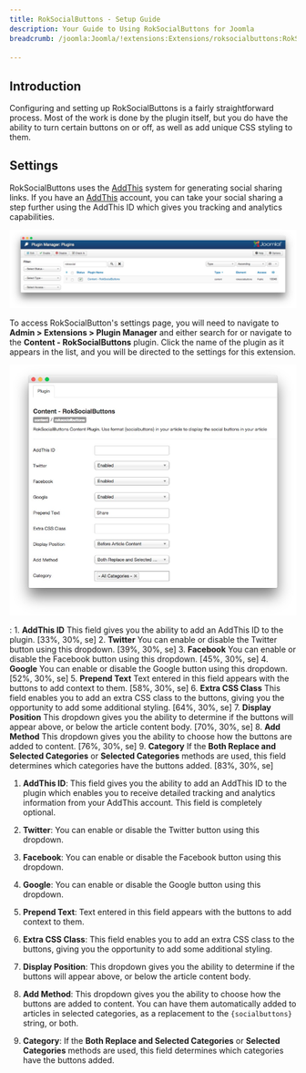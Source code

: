 ```yaml
---
title: RokSocialButtons - Setup Guide
description: Your Guide to Using RokSocialButtons for Joomla
breadcrumb: /joomla:Joomla/!extensions:Extensions/roksocialbuttons:RokSocialButtons

---
```


Introduction
-----

Configuring and setting up RokSocialButtons is a fairly straightforward process. Most of the work is done by the plugin itself, but you do have the ability to turn certain buttons on or off, as well as add unique CSS styling to them.

Settings
-----

RokSocialButtons uses the [AddThis](http://www.addthis.com/) system for generating social sharing links. If you have an [AddThis](http://www.addthis.com/) account, you can take your social sharing a step further using the AddThis ID which gives you tracking and analytics capabilities. 

![Setup](assets/roksocialbuttons_1.jpeg)

To access RokSocialButton's settings page, you will need to navigate to **Admin > Extensions > Plugin Manager** and either search for or navigate to the **Content - RokSocialButtons** plugin. Click the name of the plugin as it appears in the list, and you will be directed to the settings for this extension.

![Setup](assets/roksocialbuttons_2.jpeg)

:	1. **AddThis ID** This field gives you the ability to add an AddThis ID to the plugin. [33%, 30%, se]
	2. **Twitter** You can enable or disable the Twitter button using this dropdown. [39%, 30%, se]
	3. **Facebook** You can enable or disable the Facebook button using this dropdown. [45%, 30%, se]
	4. **Google** You can enable or disable the Google button using this dropdown. [52%, 30%, se]
	5. **Prepend Text** Text entered in this field appears with the buttons to add context to them. [58%, 30%, se]
	6. **Extra CSS Class** This field enables you to add an extra CSS class to the buttons, giving you the opportunity to add some additional styling. [64%, 30%, se]
	7. **Display Position** This dropdown gives you the ability to determine if the buttons will appear above, or below the article content body.  [70%, 30%, se]
	8. **Add Method** This dropdown gives you the ability to choose how the buttons are added to content. [76%, 30%, se]
	9. **Category** If the **Both Replace and Selected Categories** or **Selected Categories** methods are used, this field determines which categories have the buttons added. [83%, 30%, se]

1. **AddThis ID**: This field gives you the ability to add an AddThis ID to the plugin which enables you to receive detailed tracking and analytics information from your AddThis account. This field is completely optional.

2. **Twitter**: You can enable or disable the Twitter button using this dropdown.

3. **Facebook**: You can enable or disable the Facebook button using this dropdown.

4. **Google**: You can enable or disable the Google button using this dropdown.

5. **Prepend Text**: Text entered in this field appears with the buttons to add context to them.

6. **Extra CSS Class**: This field enables you to add an extra CSS class to the buttons, giving you the opportunity to add some additional styling.

7. **Display Position**: This dropdown gives you the ability to determine if the buttons will appear above, or below the article content body. 

8. **Add Method**: This dropdown gives you the ability to choose how the buttons are added to content. You can have them automatically added to articles in selected categories, as a replacement to the `{socialbuttons}` string, or both.

9. **Category**: If the **Both Replace and Selected Categories** or **Selected Categories** methods are used, this field determines which categories have the buttons added.
